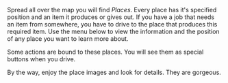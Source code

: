 Spread all over the map you will find _Places_.
Every place has it's specified position and an item it produces or gives out. If you have a job that needs an item from somewhere, you have to drive to the place that produces this required item.
Use the menu below to view the information and the position of any place you want to learn more about.

Some actions are bound to these places. You will see them as special buttons when you drive.

By the way, enjoy the place images and look for details. They are gorgeous.
